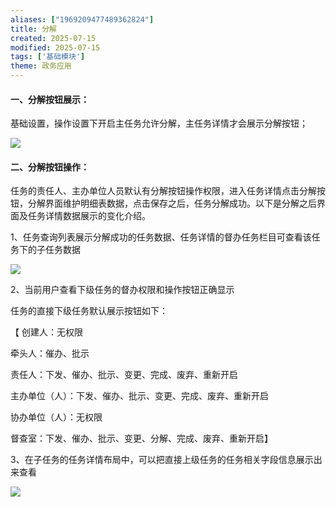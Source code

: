 ```yaml
---
aliases: ["1969209477489362824"]
title: 分解
created: 2025-07-15
modified: 2025-07-15
tags: ['基础模块']
theme: 政务应用
---
```


#### 一、分解按钮展示：

基础设置，操作设置下开启主任务允许分解，主任务详情才会展示分解按钮；

![](268969ecde15e409813b9fe5c7158354.jpg)

#### 二、分解按钮操作：

任务的责任人、主办单位人员默认有分解按钮操作权限，进入任务详情点击分解按钮，分解界面维护明细表数据，点击保存之后，任务分解成功。以下是分解之后界面及任务详情数据展示的变化介绍。

1、任务查询列表展示分解成功的任务数据、任务详情的督办任务栏目可查看该任务下的子任务数据

![](19fc080ba09b9e876fecd48a31f85cc3.jpg)

2、当前用户查看下级任务的督办权限和操作按钮正确显示

任务的直接下级任务默认展示按钮如下：

【 创建人：无权限

牵头人：催办、批示

责任人：下发、催办、批示、变更、完成、废弃、重新开启

主办单位（人）：下发、催办、批示、变更、完成、废弃、重新开启

协办单位（人）：无权限

督查室：下发、催办、批示、变更、分解、完成、废弃、重新开启】

3、在子任务的任务详情布局中，可以把直接上级任务的任务相关字段信息展示出来查看

![](99c2a1f880dd7b6f924cbda950d3c20f.jpg)